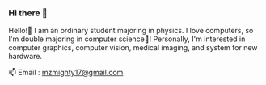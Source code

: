 ### Hi there 👋
Hello!👋 I am an ordinary student majoring in physics.
I love computers, so I'm double majoring in computer science🌱!
Personally, I'm interested in computer graphics, computer vision, medical imaging, and system for new hardware.

📫 Email : mzmighty17@gmail.com



<!--
**Mebin98/Mebin98** is a ✨ _special_ ✨ repository because its `README.md` (this file) appears on your GitHub profile.

Here are some ideas to get you started:

- 🔭 I’m currently working on ...
- 🌱 I’m currently learning ...
- 👯 I’m looking to collaborate on ...
- 🤔 I’m looking for help with ...
- 💬 Ask me about ...
- 📫 How to reach me: ...
- 😄 Pronouns: ...
- ⚡ Fun fact: ...
-->

